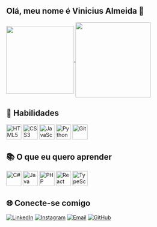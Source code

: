 ## Olá, meu nome é Vinicius Almeida 👋

<a href="https://github.com/anuraghazra/github-readme-stats">
  <img height="180" align="center" src="https://github-readme-stats.vercel.app/api?username=vinyalme&theme=dark"/>
</a>
<a href="https://github.com/anuraghazra/convoychat">
  <img height="200" align="center" src="https://github-readme-stats.vercel.app/api/top-langs?username=vinyalme&layout=compact&langs_count=8&card_width=320&theme=dark" />
</a>

## 💼 Habilidades

<p align="left">
  <img src="https://cdn.jsdelivr.net/gh/devicons/devicon/icons/html5/html5-original.svg" style="height: 40px;" alt="HTML5" title="HTML5"/>
  <img src="https://cdn.jsdelivr.net/gh/devicons/devicon/icons/css3/css3-original.svg" style="height: 40px;" alt="CSS3" title="CSS3"/>
  <img src="https://cdn.jsdelivr.net/gh/devicons/devicon/icons/javascript/javascript-original.svg" style="height: 40px;" alt="JavaScript" title="JavaScript"/>
  <img src="https://cdn.jsdelivr.net/gh/devicons/devicon/icons/python/python-original.svg" style="height: 40px;" alt="Python" title="Python"/>
  <img src="https://cdn.jsdelivr.net/gh/devicons/devicon/icons/git/git-original.svg" style="height: 40px;" alt="Git" title="Git"/>
</p>

## 📚 O que eu quero aprender

<p align="left">
  <img src="https://cdn.jsdelivr.net/gh/devicons/devicon/icons/csharp/csharp-original.svg" style="height: 40px;" alt="C#" title="C#"/>
  <img src="https://cdn.jsdelivr.net/gh/devicons/devicon/icons/java/java-original.svg" style="height: 40px;" alt="Java" title="Java"/>
  <img src="https://cdn.jsdelivr.net/gh/devicons/devicon/icons/php/php-original.svg" style="height: 40px;" alt="PHP" title="PHP"/>
  <img src="https://cdn.jsdelivr.net/gh/devicons/devicon/icons/react/react-original.svg" style="height: 40px;" alt="React" title="React"/>
  <img src="https://cdn.jsdelivr.net/gh/devicons/devicon/icons/typescript/typescript-original.svg" style="height: 40px;" alt="TypeScript" title="TypeScript"/>
</p>

## 🌐 Conecte-se comigo

[![LinkedIn](https://img.shields.io/badge/LinkedIn-0A66C2?style=for-the-badge&logo=linkedin&logoColor=white)](https://www.linkedin.com/in/vinicius-peixoto-almeida/)
[![Instagram](https://img.shields.io/badge/Instagram-E4405F?style=for-the-badge&logo=instagram&logoColor=white)](https://www.instagram.com/almeviny_/)
[![Email](https://img.shields.io/badge/Email-D14836?style=for-the-badge&logo=gmail&logoColor=white)](mailto:vialmeida04@gmail.com)
[![GitHub](https://img.shields.io/badge/GitHub-181717?style=for-the-badge&logo=github&logoColor=white)](https://github.com/vinyalme)
